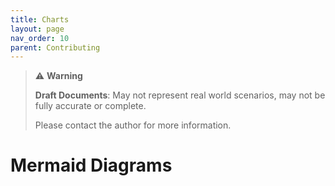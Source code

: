 ```yaml
---
title: Charts
layout: page
nav_order: 10
parent: Contributing
---
```


> ⚠️ **Warning**
>  
> **Draft Documents**: May not represent real world scenarios, may not be fully accurate or complete.
>
> Please contact the author for more information.


# Mermaid Diagrams
